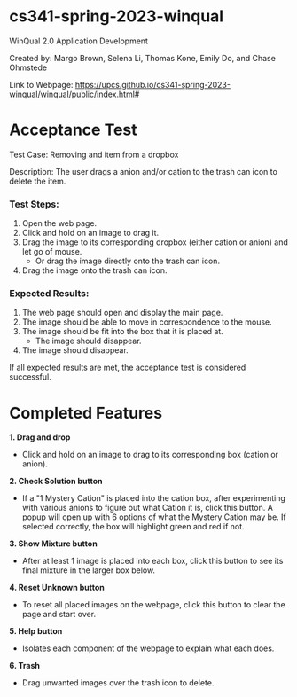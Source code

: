 # cs341-spring-2023-winqual

WinQual 2.0 Application Development
  
Created by: Margo Brown, Selena Li, Thomas Kone, Emily Do, and Chase Ohmstede

Link to Webpage: https://upcs.github.io/cs341-spring-2023-winqual/winqual/public/index.html#

# Acceptance Test

Test Case: Removing and item from a dropbox

Description: The user drags a anion and/or cation to the trash can icon to delete the item.

### Test Steps: 
  1. Open the web page.
  2. Click and hold on an image to drag it.
  3. Drag the image to its corresponding dropbox (either cation or anion) and let go of mouse.
     - Or drag the image directly onto the trash can icon. 
  4. Drag the image onto the trash can icon.
  
### Expected Results:
  1. The web page should open and display the main page.
  2. The image should be able to move in correspondence to the mouse. 
  3. The image should be fit into the box that it is placed at.
     - The image should disappear.
  4. The image should disappear.

If all expected results are met, the acceptance test is considered successful.

# Completed Features

**1. Drag and drop**
   - Click and hold on an image to drag to its corresponding box (cation or anion).
     
**2. Check Solution button**
  - If a "1 Mystery Cation" is placed into the cation box, after experimenting with various anions to figure out what Cation it is, click this button. A popup will open up with 6 options of what the Mystery Cation may be. If selected correctly, the box will highlight green and red if not.

**3. Show Mixture button**
  - After at least 1 image is placed into each box, click this button to see its final mixture in the larger box below.

**4. Reset Unknown button**
  - To reset all placed images on the webpage, click this button to clear the page and start over.

**5. Help button**
  - Isolates each component of the webpage to explain what each does.

**6. Trash**
  - Drag unwanted images over the trash icon to delete.
